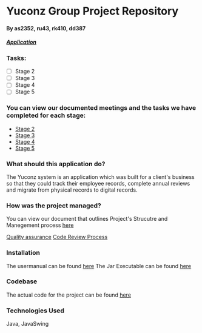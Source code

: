 # Yuconz Group Project Repository
#### By as2352, ru43, rk410, dd387
##### [Application](https://github.com/Aivaras7/Java_projects/tree/main/Yuconz/source/28f-final)
### Tasks:

- [ ] Stage 2
- [ ] Stage 3
- [ ] Stage 4
- [ ] Stage 5

### You can view our documented meetings and the tasks we have completed for each stage:
- [Stage 2](https://github.com/Aivaras7/Java_projects/tree/main/Yuconz/Project_documentation/Stage%202)
- [Stage 3](https://github.com/Aivaras7/Java_projects/tree/main/Yuconz/Project_documentation/Stage%203)
- [Stage 4](https://github.com/Aivaras7/Java_projects/tree/main/Yuconz/Project_documentation/Stage%204)
- [Stage 5](https://github.com/Aivaras7/Java_projects/tree/main/Yuconz/Project_documentation/Stage%205)

### What should this application do?
The Yuconz system is an application which was built for a client's business so that they could track their employee records, complete annual reviews and migrate from physical records to digital records.

### How was the project managed?
You can view our document that outlines Project's Strucutre and Manegement process [here](https://github.com/Aivaras7/Java_projects/blob/main/Yuconz/Project_documentation/Stage%205/Documents/proj-management-outline.pdf)

 [Quality assurance](https://github.com/Aivaras7/Java_projects/blob/main/Yuconz/Project_documentation/Stage%205/Documents/quality-assurance-outline.pdf)
 [Code Review Process](https://github.com/Aivaras7/Java_projects/blob/main/Yuconz/Project_documentation/Stage%205/Documents/review-outline.pdf)


### Installation
The usermanual can be found [here](https://github.com/Aivaras7/Java_projects/blob/main/Yuconz/UM.pdf)
The Jar Executable can be found [here](https://github.com/Aivaras7/Java_projects/tree/main/Yuconz)

### Codebase
The actual code for the project can be found [here](https://github.com/Aivaras7/Java_projects/tree/main/Yuconz)

### Technologies Used
Java, JavaSwing
